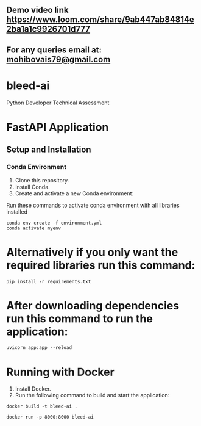 ## Demo video link https://www.loom.com/share/9ab447ab84814e2ba1a1c9926701d777

## For any queries email at: mohibovais79@gmail.com

# bleed-ai
Python Developer Technical Assessment


# FastAPI Application

## Setup and Installation

### Conda Environment
1. Clone this repository.
2. Install Conda.
3. Create and activate a new Conda environment:

Run these commands to  activate conda environment with all libraries installed

   ```
conda env create -f environment.yml
conda activate myenv
```
# Alternatively if you only want the required libraries  run this command:

```
pip install -r requirements.txt
```
# After downloading dependencies run this command to run the application:

```
uvicorn app:app --reload
```

# Running with Docker

1. Install Docker.
2. Run the following command to build and start the application:

```
docker build -t bleed-ai .

docker run -p 8000:8000 bleed-ai

```


